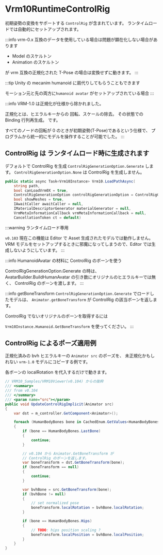 # Vrm10RuntimeControlRig

初期姿勢の変換をサポートする `ControlRig` が含まれています。
ランタイムロードでは自動的にセットアップされます。

:::info vrm-0.x 互換のデータを使用している場合は問題が顕在化しない場合があります

- Model のスケルトン
- Animation のスケルトン

が vrm 互換の正規化された T-Pose の場合は変換せずに動きます。
:::

:::tip Unity の mecanim humanoid に肩代りしてもらうこともできます

モーション元と先の両方に`humanoid avatar` がセットアップされている場合
:::

:::info VRM-1.0 は正規化が仕様から除かれました。

正規化とは、ヒエラルキーからの 回転、スケールの除去。
その状態での Binding 行列再生成。
です。

すべてのノードの回転が 0 のときが初期姿勢(T-Pose)であるという仕様で、
プログラムから統一的にモデルを操作することが可能でした。
:::

## ControlRig は ランタイムロード時に生成されます

デフォルトで ControlRig を生成 `ControlRigGenerationOption.Generate` します。
`ControlRigGenerationOption.None` は ControlRig を生成しません。

```csharp
public static async Task<Vrm10Instance> Vrm10.LoadPathAsync(
    string path,
    bool canLoadVrm0X = true,
    ControlRigGenerationOption controlRigGenerationOption = ControlRigGenerationOption.Generate, // 👈
    bool showMeshes = true,
    IAwaitCaller awaitCaller = null,
    IMaterialDescriptorGenerator materialGenerator = null,
    VrmMetaInformationCallback vrmMetaInformationCallback = null,
    CancellationToken ct = default)
```

:::warning ランタイムロード専用

`v0.103` 現在この機能は Editor で Asset 生成されたモデルでは動作しません。
VRM モデルをセットアップするときに邪魔になってしまうので、Editor では生成しないようにしています。
:::

:::info HumanoidAvatar の材料に ControlRig のボーンを使う

ControlRigGenerationOption.Generate の時は、AvatarBuilder.BuildHumanAvatar の引き数にオリジナルのヒエラルキーでは無く、 ControlRig のボーンを渡します。
:::

:::info getBoneTransform
`ControlRigGenerationOption.Generate` でロードしたモデルは、 `Animator.getBoneTransform` が
ControlRig の該当ボーンを返します。

ControlRig でないオリジナルのボーンを取得するには

`Vrm10Instance.Humanoid.GetBoneTransform` を使ってください。
:::

## ControlRig によるポーズ適用例

正規化済みの bvh ヒエラルキーの `Animator src` のポーズを、
未正規化かもしれない `vrm-1.0` モデルにコピーする例です。

各ボーンの localRotation を代入するだけで動きます。

```csharp
// VRM10_Samples/VRM10Viewer(v0.104) からの抜粋
/// <summary>
/// from v0.104
/// </summary>
/// <param name="src"></param>
public void UpdateControlRigImplicit(Animator src)
{
    var dst = m_controller.GetComponent<Animator>();

    foreach (HumanBodyBones bone in CachedEnum.GetValues<HumanBodyBones>())
    {
        if (bone == HumanBodyBones.LastBone)
        {
            continue;
        }

        // v0.104 から Animator.GetBoneTransform が
        // ControlRig のボーンを返します。
        var boneTransform = dst.GetBoneTransform(bone);
        if (boneTransform == null)
        {
            continue;
        }

        var bvhBone = src.GetBoneTransform(bone);
        if (bvhBone != null)
        {
            // set normalized pose
            boneTransform.localRotation = bvhBone.localRotation;
        }

        if (bone == HumanBodyBones.Hips)
        {
            // TODO: hips position scaling ?
            boneTransform.localPosition = bvhBone.localPosition;
        }
    }
}
```

